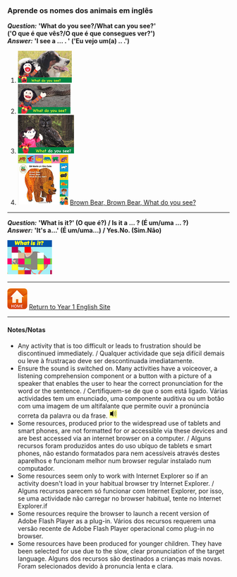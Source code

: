 ### Aprende os nomes dos animais em inglês   

***Question:*** **'What do you see?/What can you see?'**  
**('O que é que vês?/O que é que consegues ver?')**  
***Answer:*** **'I see a ... . ' ('Eu vejo um(a) .. .')**

1. [![dews1](/images/dews1.png)](https://www.youtube.com/watch?v=MCjhynvMunE)
2. [![dews2](/images/dews2.png)](https://www.youtube.com/watch?v=p5qwOxlvyhk)
3. [![dews3](/images/dews3.png)](https://www.youtube.com/watch?v=xQTlPD4ey-4)
4. [![bbbm](/images/bbbm.PNG)](https://www.youtube.com/watch?v=pdHCYgO9zh8) [Brown Bear, Brown Bear, What do you see?](https://www.youtube.com/watch?v=pdHCYgO9zh8)

***

***Question:*** **'What is it?' (O que é?) / Is it a ... ? (É um/uma ... ?)**  
***Answer:*** **'It's a...' (É um/uma...) / Yes.No. (Sim.Não)**

[![fkea](/images/fkea.png)](https://www.youtube.com/watch?v=D_sdGxUxz_4)

***

[![home](/images/home.PNG)](https://tangerina-pt.github.io/English/Year1) [Return to Year 1 English Site](https://tangerina-pt.github.io/English/Year1)

***

#### Notes/Notas
* Any activity that is too difficult or leads to frustration should be discontinued immediately. / Qualquer actividade que seja difícil demais ou leve à frustraçao deve ser descontinuada imediatamente.
* Ensure the sound is switched on. Many activities have a voiceover, a listening comprehension component or a button with a picture of a speaker that enables the user to hear the correct pronunciation for the word or the sentence. / Certifiquem-se de que o som está ligado. Várias actividades tem um enunciado, uma componente auditiva ou um botão com uma imagem de um altifalante que permite ouvir a pronúncia correta da palavra ou da frase. ![spkr2](/images/spkr2.PNG)
* Some resources, produced prior to the widespread use of tablets and smart phones, are not formatted for or accessible via these devices and are best accessed via an internet browser on a computer. / Alguns recursos foram produzidos antes do uso ubíquo de tablets e smart phones, não estando formatados para nem acessíveis através destes aparelhos e funcionam melhor num browser regular instalado num computador.
* Some resources seem only to work with Internet Explorer so if an activity doesn't load in your habitual browser try Internet Explorer. / Alguns recursos parecem só funcionar com Internet Explorer, por isso, se uma actividade não carregar no browser habitual, tente no Internet Explorer.if
* Some resources require the browser to launch a recent version of Adobe Flash Player as a plug-in. Vários dos recursos requerem uma versão recente de Adobe Flash Player operacional como plug-in no browser.
* Some resources have been produced for younger children. They have been selected for use due to the slow, clear pronunciation of the target language. Alguns dos recursos são destinados a crianças mais novas. Foram selecionados devido à pronuncia lenta e clara.
